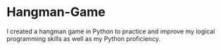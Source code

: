 # Hangman-Game
I created a hangman game in Python to practice and improve my logical programming skills as well as my Python proficiency.
